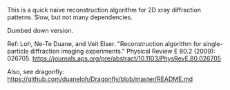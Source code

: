 This is a quick naive reconstruction algorithm for 2D xray diffraction patterns.
Slow, but not many dependencies.

Dumbed down version.

Ref: Loh, Ne-Te Duane, and Veit Elser. "Reconstruction algorithm for single-particle diffraction imaging experiments."
Physical Review E 80.2 (2009): 026705.
https://journals.aps.org/pre/abstract/10.1103/PhysRevE.80.026705

Also, see dragonfly:
https://github.com/duaneloh/Dragonfly/blob/master/README.md

